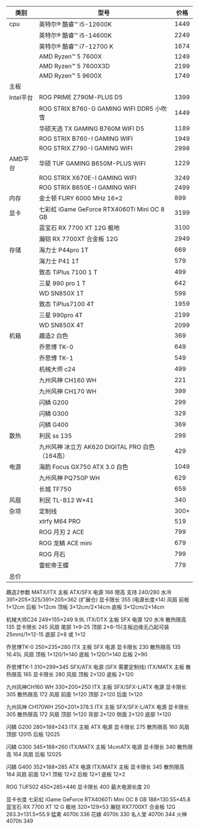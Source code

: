 | 类别      | 型号                                       | 价格   |
| ------- | ---------------------------------------- | ---- |
| cpu     | 英特尔® 酷睿™ i5-12600K                       | 1449 |
|         | 英特尔® 酷睿™ i5-14600K                       | 2249 |
|         | 英特尔® 酷睿™ i7-12700 K                      | 1674 |
|         | AMD Ryzen™ 5 7600X                       | 1249 |
|         | AMD Ryzen™ 5 7600X3D                     | 2199 |
|         | AMD Ryzen™ 5 9600X                       | 1749 |
| 主板      |                                          |      |
| Intel平台 | ROG PRIME Z790M-PLUS D5                  | 1399 |
|         | ROG STRIX B760-G GAMING WIFI DDR5 小吹雪    | 1449 |
|         | 华硕天选 TX GAMING B760M WIFI D5             | 1189 |
|         | ROG STRIX B760-I GAMING WIFI             | 1949 |
|         | ROG STRIX Z790-I GAMING WIFI             | 2998 |
| AMD平台   | 华硕 TUF GAMING B650M-PLUS WIFI            | 1229 |
|         | ROG STRIX X670E-I GAMING WIFI            | 3249 |
|         | ROG STRIX B650E-I GAMING WIFI            | 2499 |
| 内存      | 金士顿 FURY 6000 MHz 16×2                   | 899  |
| 显卡      | 七彩虹 iGame GeForce RTX4060Ti Mini OC 8 GB | 3199 |
|         | 蓝宝石 RX 7700 XT 12G 极地                    | 3100 |
|         | 瀚铠 RX 7700XT 合金板 12G                     | 2949 |
| 存储      | 海力士 P44pro 1T                            | 669  |
|         | 海力士 P41 1T                               | 579  |
|         | 致态 TiPlus 7100 1 T                       | 499  |
|         | 三星 990 pro 1 T                           | 642  |
|         | WD SN850X 1T                             | 599  |
|         | 致态 TiPlus7100 4T                         | 1959 |
|         | 三星 990pro 4T                             | 2199 |
|         | WD SN850X 4T                             | 2099 |
| 机箱      | 趣造2 白色                                   | 369  |
|         | 乔思博 TK-0                                 | 649  |
|         | 乔思博 TK-1                                 | 549  |
|         | 机械大师 c24                                 | 499  |
|         | 九州风神 CH160 WH                            | 221  |
|         | 九州风神 CH170 WH                            | 399  |
|         | 闪鳞 G200                                  | 299  |
|         | 闪鳞 G300                                  | 329  |
|         | 闪鳞 G400                                  | 369  |
| 散热      | 利民 ss 135                                | 299  |
|         | 九州风神 冰立方 AK620 DIGITAL PRO 白色（164高）      | 429  |
| 电源      | 海韵 Focus GX750 ATX 3.0 白色                | 1049 |
|         | 九州风神 PQ750P WH                           | 629  |
|         | 长城 TF750                                 | 659  |
| 风扇      | 利民 TL-B12 W×41                           | 340  |
| 杂项      | 定制线                                      | 300+ |
|         | xtrfy M64 PRO                            | 519  |
|         | ROG 月刃 2 ACE                             | 799  |
|         | ROG 龙鳞 ACE mini                          | 679  |
|         | ROG 月石                                   | 799  |
|         | 雷蛇帝王蝶                                    | 779  |
| 总价      |                                          |      |




趣造2参数
	MATX/ITX 主板
	ATX/SFX 电源
	166 限高
	支持 240/280 水冷
	391×205×325/391×205×362 (扩展仓)
	显卡限长 355 (电源长度≤14)
	风扇
		前板 1×12cm
		后板 1×12cm
		顶板 3×12cm/2×14cm
		底板 3×12cm/2×14cm

机械大师C24
	249×155×249
	9.9L
	ITX/DTX 主板
	SFX 电源
	120 水冷
	散热限高 135
	显卡限长 245
	风扇
		尾部 1×9-25
		顶部 2×8-15(主板边缘无凸起可装 25mm)/1×12-15
		底部 2×8 或 1×12

乔思博TK-0
	250×235×280
	ITX 主板
	SFX 电源
	显卡限长 230
	散热限高 135
	16.45L
	风扇
		顶板 1×120/1×140
		底板 1×120/1×140
		后板 2×90
		
乔思博TK-1
	310×299×345
	SFX/ATX 电源 (SFX 需要定制线)
	ITX/MATX 主板
	散热限高 165
	显卡限长 280
	风扇
		顶板 2×120
		底板 2×120

九州风神CH160 WH
	330×200×250
	ITX 主板
	SFX/SFX-L/ATX 电源
	显卡限长 305
	散热限高 172
	风扇
		前面 1×120
		顶部 2×120
		后面 1×120
	

九州风神 CH170WH
	250×201×378.5
	ITX 主板
	SFX/SFX-L/ATX 电源
	显卡限长 305
	散热限高 172
	风扇
		顶部 1×120
		背部 2×120
		侧面 2×120
		底部 1×120

闪鳞 G200
	280×188×243
	ITX 主板
	ATX 电源
	显卡限长 275
	散热限高 160
	风扇
		顶部 12015
		后板 12025

闪鳞 G300
	345×188×260
	ITX/MATX 主板
	14cmATX 电源
	显卡限长 340
	散热限高 164
	风扇
		后板 12025

闪鳞 G400
	352×188×285
	ATX 电源
	ITX/MATX 主板
	显卡限长 345
	散热限高 164
	风扇
		前面 12×1
		顶板 12×2
		后板 12×1
		底板 12×2

ROG TUF502
	450×285×446
	显卡限长 400
	最大电源长度 20

显卡长度
	七彩虹 iGame GeForce RTX4060Ti Mini OC 8 GB
		188×130.55×45.8
	蓝宝石 RX 7700 XT 12 G 极地
		320×129×53
	瀚铠 RX7700XT 合金板 12G
		263.3×131.5×55.9
	猛禽
		4070ti 336
	花嫁
		4070ti 330
	名人堂
		4070ti 344
	火神
		4070ti 349